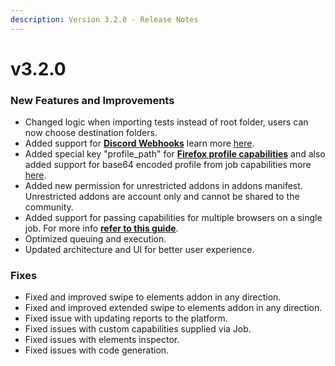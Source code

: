```yaml
---
description: Version 3.2.0 - Release Notes
---
```


# v3.2.0

### New Features and Improvements

* Changed logic when importing tests instead of root folder, users can now choose destination folders.
* Added support for [**Discord Webhooks**](https://intercom.help/testprojectio/en/articles/5537641-discord-webhook-integration) learn more [here](https://intercom.help/testprojectio/en/articles/5537641-discord-webhook-integration).
* Added special key "profile\_path" for [**Firefox profile capabilities**](https://intercom.help/testprojectio/en/articles/5519226-using-firefox-profile-with-selenium-desired-capabilities-permissions-extensions) and also added support for base64 encoded profile from job capabilities more [here](https://intercom.help/testprojectio/en/articles/5519226-using-firefox-profile-with-selenium-desired-capabilities-permissions-extensions).
* Added new permission for unrestricted addons in addons manifest. Unrestricted addons are account only and cannot be shared to the community.
* Added support for passing capabilities for multiple browsers on a single job. For more info [**refer to this guide**](https://intercom.help/testprojectio/en/articles/5534412-passing-multiple-browsers-capabilities-in-a-single-job).
* Optimized queuing and execution.
* Updated architecture and UI for better user experience.

### Fixes

* Fixed and improved swipe to elements addon in any direction.
* Fixed and improved extended swipe to elements addon in any direction.
* Fixed issue with updating reports to the platform. 
* Fixed issues with custom capabilities supplied via Job.
* Fixed issues with elements inspector.
* Fixed issues with code generation.



